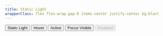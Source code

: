 ```yaml
---
title: Static Light
wrapperClass: flex flex-wrap gap-8 items-center justify-center bg-black n-md p-md flex-1
---
```


<button class="vv-button vv-button--static-light">
    Static Light
</button>

<button class="vv-button vv-button--static-light hover">
    Hover
</button>

<button class="vv-button vv-button--static-light active">
    Active
</button>

<button class="vv-button vv-button--static-light focus-visible">
    Focus Visible
</button>

<button class="vv-button vv-button--static-light" disabled>
    Disabled
</button>
